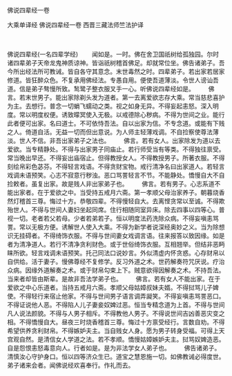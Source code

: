 佛说四辈经一卷


大乘单译经
佛说四辈经一卷
西晋三藏法师竺法护译


　　

佛说四辈经(一名四辈学经)
　　闻如是。一时。佛在舍卫国祇树给孤独园。尔时诸四辈弟子天帝龙鬼神质谅神。皆诣祇树稽首佛足。却就常位坐。佛告诸弟子。吾今所出经法所可教诫。皆自各守其意念。末世毒然之时。四辈弟子。若出家若居家修道。皆狂醉众色。不复承用佛经法。专愚自用。便使吾道薄淡。令世人谤讪吾道。信是弟子骜慢所致。鹙鹭子整衣服叉手一心。听佛说四辈经如是。
　　佛言。若末世男子。能出家除剃头发为道者。第一去离爱欲志存大乘。常当慈悲喜护为主。去想行。普念一切蜎飞蠕动之类。视之如身无异。不得妄起恚怒。深入明度。常以明度权便。诱致曚冥使入无极。以戒德除心秽病。不得为世间之业。能行此者便可出家。名曰道士。不可依恃吾法。自以出家为信。不专念道。或能有下贱之人。倚道自活。无益一切而但出意说。为人师主轻薄戏调。不自捡察使尊法薄淡。世人不信。非吾出家弟子之法也。
　　佛言。若有女人。出家除发为道以去爱欲。当专精静处。不得与出家男子同庙止。若行师受当有等类。不得独往禀受。常当晚出早还。不得妄出庙宿止。但得教授女人。不得教授男子。所著衣服。不得刻绘帛彩色苾芬。不得轻言戏语。不得贪财宝物。戒行清净名曰出家道人。若轻言戏调未语预笑。心志不寂意行秽浊。恶口骂詈轻言不节。不能静处。憍慢自大不自捡敕者。虽复出家。故是贱人非出家弟子也。
　　佛言。若有男子。心志系道不能出家者。在于爱欲之中。当受持五戒月六斋。第一孝顺父母治家养子。朝暮烧香然灯稽首三尊。悔过十方。恭敬四辈。不得慢轻自大。去离悭贪常以至诚。不得欺殆世人。不得与世间人妻妇坐起同席。住行相随同室异床。除去四事以四等心。普视一切。老者若父若母。少者若弟若子。恒以明度法药洗除众病。不得妄嗔恚骂詈。常以无极方便。诱解世人使入大乘。不得为新学者说深经奥妙之义。当为除想识无挂碍者。不得绮饰衣服。不得与世间妻女戏调言语。往来报答以致因缘。如是者为清净道人。若行不清净贪利财色。或于世俗绮饰衣服。互相翘举。但结非恶眄睐所欲。轻言戏调未语预笑。托己同法口说妙言。外似清虚内怀贪惑。心存财帛以自供给。活于妻子。慢佛尊经不复修学。反习外道之术。世药解奏符咒厌说。疗治众病。因缘外道解奏之术。或于财帛勾束上下。贼意欲得因解奏之术。不持吾法。当来者却皆由斯辈。是故非吾法学弟子也。
　　佛言。若有女人不能出家。在于爱欲之中心乐道者。当持五戒月六斋。孝顺父母姑嫜叔妹夫婿。不得挝骂儿子婢使。不得轻行来宿止他家。不得与世间男子语言调弄譺笑。不得妄嗔恚骂詈恶口。不得证说他人恶。不得陷人儿子妻妾奴婢过恶。恒当专精念道为上首。不得与世间凡人说法颜貌。不得与人男子相斥。不得教他人男子。不得说世间吉凶善恶灾变之相。不得憍慢自大。昼夜三时烧香稽首三尊。悔过十方禀受经行。言数自劝。不得希望供养贪利财帛。不得嫉妒夫主。当自贱女人身。愿为男子转身受福。可得上天宫观自然。是清信女人学道之法。若不孝顺。憍慢姑嫜嫉妒夫主。挝骂奴婢造恶。自是怨恨恚怒毒意向人。行者如是。是为非法学女人弟子也。
　　佛告诸弟子。清慎汝心守护身口。恒以四等济众生已。道宝之慧恩施一切。如佛教诫必得度世。弟子诸来会者。闻佛说经欢喜奉行。作礼而去。

 

